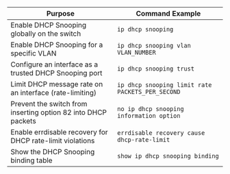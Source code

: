 | Purpose                                                                 | Command Example                                             |
|-------------------------------------------------------------------------|-------------------------------------------------------------|
| Enable DHCP Snooping globally on the switch                            | `ip dhcp snooping`                                          |
| Enable DHCP Snooping for a specific VLAN                               | `ip dhcp snooping vlan VLAN_NUMBER`                         |
| Configure an interface as a trusted DHCP Snooping port                 | `ip dhcp snooping trust`                                    |
| Limit DHCP message rate on an interface (rate-limiting)                | `ip dhcp snooping limit rate PACKETS_PER_SECOND`            |
| Prevent the switch from inserting option 82 into DHCP packets          | `no ip dhcp snooping information option`                    |
| Enable errdisable recovery for DHCP rate-limit violations              | `errdisable recovery cause dhcp-rate-limit`                 |
| Show the DHCP Snooping binding table                                   | `show ip dhcp snooping binding`                             |
